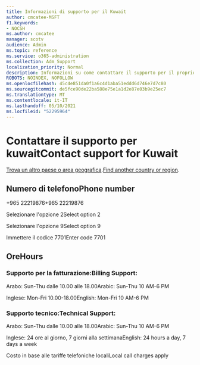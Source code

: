 ```yaml
---
title: Informazioni di supporto per il Kuwait
author: cmcatee-MSFT
f1.keywords:
- NOCSH
ms.author: cmcatee
manager: scotv
audience: Admin
ms.topic: reference
ms.service: o365-administration
ms.collection: Adm_Support
localization_priority: Normal
description: Informazioni su come contattare il supporto per il proprio paese o area geografica.
ROBOTS: NOINDEX, NOFOLLOW
ms.openlocfilehash: 45c4e851da0f1a6c4d1aba51eddd6d746e7d7c80
ms.sourcegitcommit: de5fce90de22ba588e75e1a1d2e87e03b9e25ec7
ms.translationtype: MT
ms.contentlocale: it-IT
ms.lasthandoff: 05/10/2021
ms.locfileid: "52295964"
---
```

# <a name="contact-support-for-kuwait"></a><span data-ttu-id="eb22d-103">Contattare il supporto per kuwait</span><span class="sxs-lookup"><span data-stu-id="eb22d-103">Contact support for Kuwait</span></span>

<span data-ttu-id="eb22d-104">[Trova un altro paese o area geografica](../../business-video/get-help-support.md).</span><span class="sxs-lookup"><span data-stu-id="eb22d-104">[Find another country or region](../../business-video/get-help-support.md).</span></span>

## <a name="phone-number"></a><span data-ttu-id="eb22d-105">Numero di telefono</span><span class="sxs-lookup"><span data-stu-id="eb22d-105">Phone number</span></span>
<span data-ttu-id="eb22d-106">+965 22219876</span><span class="sxs-lookup"><span data-stu-id="eb22d-106">+965 22219876</span></span>

<span data-ttu-id="eb22d-107">Selezionare l'opzione 2</span><span class="sxs-lookup"><span data-stu-id="eb22d-107">Select option 2</span></span>

<span data-ttu-id="eb22d-108">Selezionare l'opzione 9</span><span class="sxs-lookup"><span data-stu-id="eb22d-108">Select option 9</span></span>

<span data-ttu-id="eb22d-109">Immettere il codice 7701</span><span class="sxs-lookup"><span data-stu-id="eb22d-109">Enter code 7701</span></span>

## <a name="hours"></a><span data-ttu-id="eb22d-110">Ore</span><span class="sxs-lookup"><span data-stu-id="eb22d-110">Hours</span></span>
### <a name="billing-support"></a><span data-ttu-id="eb22d-111">Supporto per la fatturazione:</span><span class="sxs-lookup"><span data-stu-id="eb22d-111">Billing Support:</span></span>

<span data-ttu-id="eb22d-112">Arabo: Sun-Thu dalle 10.00 alle 18.00</span><span class="sxs-lookup"><span data-stu-id="eb22d-112">Arabic: Sun-Thu 10 AM-6 PM</span></span>

<span data-ttu-id="eb22d-113">Inglese: Mon-Fri 10.00-18.00</span><span class="sxs-lookup"><span data-stu-id="eb22d-113">English: Mon-Fri 10 AM-6 PM</span></span>

### <a name="technical-support"></a><span data-ttu-id="eb22d-114">Supporto tecnico:</span><span class="sxs-lookup"><span data-stu-id="eb22d-114">Technical Support:</span></span>

<span data-ttu-id="eb22d-115">Arabo: Sun-Thu dalle 10.00 alle 18.00</span><span class="sxs-lookup"><span data-stu-id="eb22d-115">Arabic: Sun-Thu 10 AM-6 PM</span></span>

<span data-ttu-id="eb22d-116">Inglese: 24 ore al giorno, 7 giorni alla settimana</span><span class="sxs-lookup"><span data-stu-id="eb22d-116">English: 24 hours a day, 7 days a week</span></span>

<span data-ttu-id="eb22d-117">Costo in base alle tariffe telefoniche locali</span><span class="sxs-lookup"><span data-stu-id="eb22d-117">Local call charges apply</span></span>

